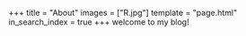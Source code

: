 +++
title = "About"
images = ["R.jpg"]
template = "page.html"
in_search_index = true
+++
welcome to my blog!